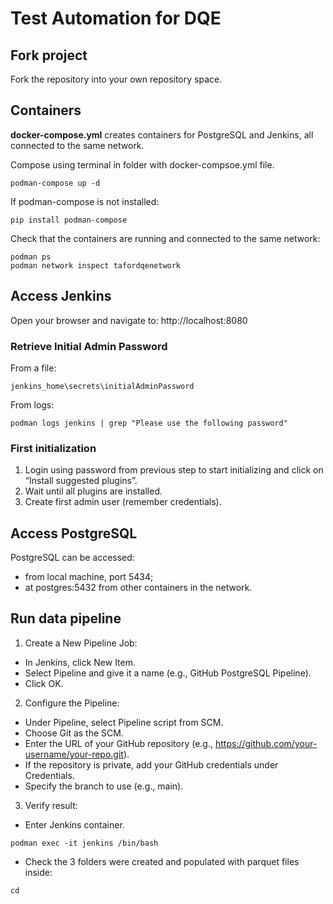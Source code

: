 # Test Automation for DQE

## Fork project

Fork the repository into your own repository space.

## Containers

**docker-compose.yml** creates containers for PostgreSQL and Jenkins, all connected to the same network.

Compose using terminal in folder with docker-compsoe.yml file.

```
podman-compose up -d
```

If podman-compose is not installed:

```
pip install podman-compose
```

Check that the containers are running and connected to the same network:

```
podman ps
podman network inspect tafordqenetwork
```

## Access Jenkins

Open your browser and navigate to: http://localhost:8080

### Retrieve Initial Admin Password

From a file:

```
jenkins_home\secrets\initialAdminPassword
```

From logs:

```
podman logs jenkins | grep "Please use the following password"
```

### First initialization

1) Login using password from previous step to start initializing and click on “Install suggested plugins”.
2) Wait until all plugins are installed.
3) Create first admin user (remember credentials).

## Access PostgreSQL

PostgreSQL can be accessed:

* from local machine, port 5434;
* at postgres:5432 from other containers in the network.

## Run data pipeline

1. Create a New Pipeline Job:

* In Jenkins, click New Item.
* Select Pipeline and give it a name (e.g., GitHub PostgreSQL Pipeline).
* Click OK.

2. Configure the Pipeline:

* Under Pipeline, select Pipeline script from SCM.
* Choose Git as the SCM.
* Enter the URL of your GitHub repository (e.g., https://github.com/your-username/your-repo.git).
* If the repository is private, add your GitHub credentials under Credentials.
* Specify the branch to use (e.g., main).

3. Verify result:

* Enter Jenkins container.

```
podman exec -it jenkins /bin/bash
```

* Check the 3 folders were created and populated with parquet files inside:

```
cd 
```
